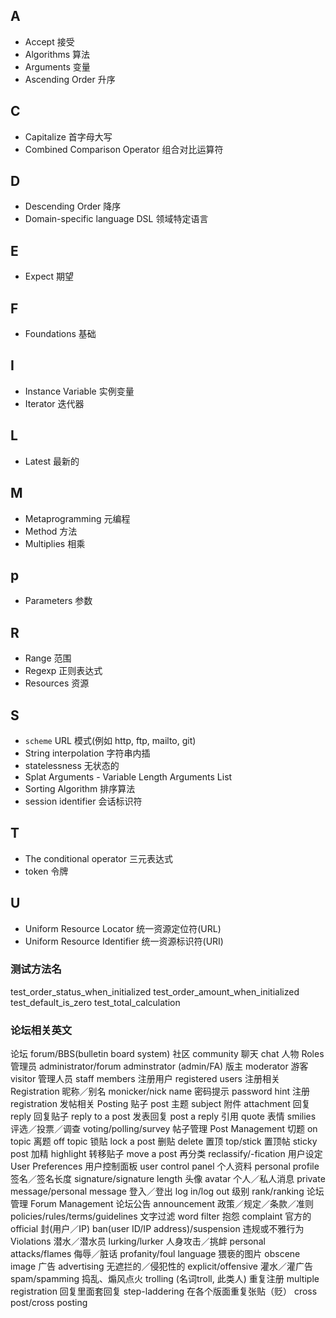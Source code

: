 ## A

* Accept 接受
* Algorithms 算法
* Arguments 变量
* Ascending Order 升序

## C

* Capitalize 首字母大写
* Combined Comparison Operator 组合对比运算符

## D

* Descending Order 降序
* Domain-specific language DSL 领域特定语言

## E

* Expect 期望

## F

* Foundations 基础

## I

* Instance Variable 实例变量
* Iterator 迭代器

## L

* Latest 最新的

## M

* Metaprogramming 元编程
* Method 方法
* Multiplies 相乘

## p

* Parameters 参数

## R

* Range 范围
* Regexp 正则表达式
* Resources 资源

## S

* ```scheme``` URL 模式(例如 http, ftp, mailto, git)
* String interpolation 字符串内插
* statelessness 无状态的
* Splat Arguments - Variable Length Arguments List
* Sorting Algorithm 排序算法
* session identifier 会话标识符

## T

* The conditional operator 三元表达式
* token 令牌


## U

* Uniform Resource Locator 统一资源定位符(URL)
* Uniform Resource Identifier 统一资源标识符(URI)

### 测试方法名

test_order_status_when_initialized
test_order_amount_when_initialized
test_default_is_zero
test_total_calculation


### 论坛相关英文

论坛 forum/BBS(bulletin board system)
社区 community
聊天 chat
人物 Roles
管理员 administrator/forum adminstrator (admin/FA)
版主 moderator
游客 visitor
管理人员 staff members
注册用户 registered users
注册相关 Registration
昵称／别名 monicker/nick name
密码提示 password hint
注册 registration
发帖相关 Posting
贴子 post
主题 subject
附件 attachment
回复 reply
回复贴子 reply to a post
发表回复 post a reply
引用 quote
表情 smilies
评选／投票／调查 voting/polling/survey
帖子管理 Post Management
切题 on topic
离题 off topic
锁贴 lock a post
删贴 delete
置顶 top/stick
置顶帖 sticky post
加精 highlight
转移贴子 move a post
再分类 reclassify/-fication
用户设定 User Preferences
用户控制面板 user control panel
个人资料 personal profile
签名／签名长度 signature/signature length
头像 avatar
个人／私人消息 private message/personal message
登入／登出 log in/log out
级别 rank/ranking
论坛管理 Forum Management
论坛公告 announcement
政策／规定／条款／准则 policies/rules/terms/guidelines
文字过滤 word filter
抱怨 complaint
官方的 official
封(用户／IP) ban(user ID/IP address)/suspension
违规或不雅行为 Violations
潜水／潜水员 lurking/lurker
人身攻击／挑衅 personal attacks/flames
侮辱／脏话 profanity/foul language
猥亵的图片 obscene image
广告 advertising
无遮拦的／侵犯性的 explicit/offensive
灌水／灌广告 spam/spamming
捣乱、煽风点火 trolling (名词troll, 此类人)
重复注册 multiple registration
回复里面套回复 step-laddering
在各个版面重复张贴（贬） cross post/cross posting
